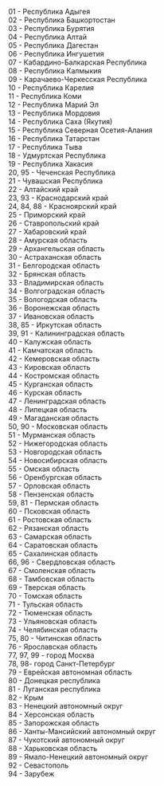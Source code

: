 01 - Республика Адыгея  
02 - Республика Башкортостан  
03 - Республика Бурятия  
04 - Республика Алтай  
05 - Республика Дагестан  
06 - Республика Ингушетия  
07 - Кабардино-Балкарская Республика  
08 - Республика Калмыкия  
09 - Карачаево-Черкесская Республика  
10 - Республика Карелия  
11 - Республика Коми  
12 - Республика Марий Эл  
13 - Республика Мордовия  
14 - Республика Саха (Якутия)  
15 - Республика Северная Осетия-Алания  
16 - Республика Татарстан  
17 - Республика Тыва  
18 - Удмуртская Республика  
19 - Республика Хакасия  
20, 95 - Чеченская Республика  
21 - Чувашская Республика  
22 - Алтайский край  
23, 93 - Краснодарский край  
24, 84, 88 - Красноярский край  
25 - Приморский край  
26 - Ставропольский край  
27 - Хабаровский край  
28 - Амурская область  
29 - Архангельская область  
30 - Астраханская область  
31 - Белгородская область  
32 - Брянская область  
33 - Владимирская область  
34 - Волгоградская область  
35 - Вологодская область  
36 - Воронежская область  
37 - Ивановская область  
38, 85 - Иркутская область  
39, 91 - Калининградская область  
40 - Калужская область  
41 - Камчатская область  
42 - Кемеровская область  
43 - Кировская область  
44 - Костромская область  
45 - Курганская область  
46 - Курская область  
47 - Ленинградская область  
48 - Липецкая область  
49 - Магаданская область  
50, 90 - Московская область  
51 - Мурманская область  
52 - Нижегородская область  
53 - Новгородская область  
54 - Новосибирская область  
55 - Омская область  
56 - Оренбургская область  
57 - Орловская область  
58 - Пензенская область  
59, 81 - Пермская область  
60 - Псковская область  
61 - Ростовская область  
62 - Рязанская область  
63 - Самарская область  
64 - Саратовская область  
65 - Сахалинская область  
66, 96 - Свердловская область  
67 - Смоленская область  
68 - Тамбовская область  
69 - Тверская область  
70 - Томская область  
71 - Тульская область  
72 - Тюменская область  
73 - Ульяновская область  
74 - Челябинская область  
75, 80 - Читинская область  
76 - Ярославская область  
77, 97, 99 - город Москва  
78, 98- город Санкт-Петербург  
79 - Еврейская автономная область  
80 - Донецкая республика  
81 - Луганская республика  
82 - Крым  
83 - Ненецкий автономный округ  
84 - Херсонская область  
85 - Запорожская область  
86 - Ханты-Мансийский автономный округ  
87 - Чукотский автономный округ  
88 - Харьковская область  
89 - Ямало-Ненецкий автономный округ  
92 - Севастополь  
94 - Зарубеж
